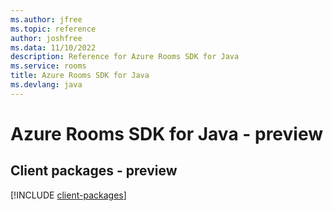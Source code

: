 ```yaml
---
ms.author: jfree
ms.topic: reference
author: joshfree
ms.data: 11/10/2022
description: Reference for Azure Rooms SDK for Java
ms.service: rooms
title: Azure Rooms SDK for Java
ms.devlang: java
---
```

# Azure Rooms SDK for Java - preview

## Client packages - preview
[!INCLUDE [client-packages](rooms-client-index.md)]